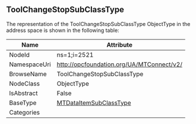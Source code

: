 <!-- objecttype -->
## ToolChangeStopSubClassType
  
<!-- end of text -->
The representation of the ToolChangeStopSubClassType ObjectType in the address space is shown in the following table:  

|Name|Attribute|
|---|---|
|NodeId|ns=1;i=2521|
|NamespaceUri|http://opcfoundation.org/UA/MTConnect/v2/|
|BrowseName|ToolChangeStopSubClassType|
|NodeClass|ObjectType|
|IsAbstract|False|
|BaseType|[MTDataItemSubClassType](../../ObjectTypes/MTDataItemSubClassType/readme.md)|
|Categories||


